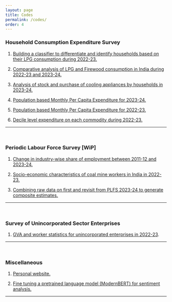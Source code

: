 ```yaml
---
layout: page
title: Codes
permalink: /codes/
order: 4    
---
```



### Household Consumption Expenditure Survey
1. [Building a classifier to differentiate and identify households based on their LPG consumption during 2022-23.](https://github.com/Tarunmehta004/HCES/tree/main/HCES%202022-23/Python%20implementation/Codes/LPG%20analysis)<br>

1. [Comparative analysis of LPG and Firewood consumption in India during 2022-23 and 2023-24.](https://github.com/Tarunmehta004/HCES/tree/main/Across%20survey%20analysis/LPG%20and%20firewood%20statistics)<br>

1. [Analysis of stock and purchase of cooling appliances by households in 2023-24.](https://github.com/Tarunmehta004/HCES/tree/main/Across%20survey%20analysis/LPG%20and%20firewood%20statistics)<br>

1. [Population based Monthly Per Capita Expenditure for 2023-24.](https://github.com/Tarunmehta004/HCES/tree/main/HCES%202023-24/Python%20implementation/Data%20extraction/Population%20based%20MPCE)<br>

1. [Population based Monthly Per Capita Expenditure for 2022-23.](https://github.com/Tarunmehta004/HCES/tree/main/HCES%202022-23/Python%20implementation/Codes/Population%20based%20MPCE)<br>

1. [Decile level expenditure on each commodity during 2022-23.](https://github.com/Tarunmehta004/HCES/tree/main/HCES%202022-23/Python%20implementation/Codes/HH%20decile%20level%20expenditure)

---
<br>


### Periodic Labour Force Survey [WiP]
1. [Change in industry-wise share of employment between 2011-12 and 2023-24.](https://github.com/Tarunmehta004/PLFS/tree/main/Across%20surveys) <br>

2. [Socio-economic characteristics of coal mine workers in India in 2022-23.](https://github.com/Tarunmehta004/PLFS/tree/main/PLFS%202022-23/Coal%20mining%20study/Coal%20miners%20India) <br>

3. [Combining raw data on first and revisit from PLFS 2023-24 to generate composite estimates.](https://github.com/Tarunmehta004/PLFS/tree/main/PLFS%202023-24/Code%20files_2023-24/Merging%20first%20and%20revisit%20data) <br>

<!--4. Training a simple neural net to predict status of employment of an individual based on socio-economic characteristics. <br>

5. Using Random Forest to predict status of employment of an individual based on socio-economic characteristics. -->

---
<br>


### Survey of Unincorporated Sector Enterprises
1. [GVA and worker statistics for unincorporated enterprises in 2022-23](https://github.com/Tarunmehta004/ASUSE/tree/main/ASUSE_2022_23/Python%20implementation).<br>

---
<br>


### Miscellaneous
1. [Personal website.](https://github.com/Tarunmehta004/tarunmehta004.github.io)<br>

2. [Fine tuning a pretrained language model (ModernBERT) for sentiment analysis.](https://github.com/Tarunmehta004/Finetuning-ModernBERT)

---
<br>


<!--
### 2023  
1.  [How ‘green skill’ development can help fill India’s employment gap?](https://theprint.in/opinion/how-green-skill-development-can-help-fill-indias-employment-gap/1670055/)  
with Gunjan Jhunjhunwala
<br>

2. [Budgeting for power – How to tackle India’s Discom losses better?](https://www.ceew.in/blogs/budgeting-for-power-sector-tackling-discom-losses-india)  
with Prateek Aggarwal

---
<br>


### 2022
1. [How Did India’s Coal Stocks Fare in 2022 Post-Monsoon Season?](https://www.ceew.in/blogs/how-can-india-overcome-coal-shortage-crisis-and-build-stocks-for-thermal-plants)  
with Karthik Ganesan

---
<br>

### 2021
1. [Reducing discom losses: How India can strengthen its Reformed Distribution Sector scheme](https://economictimes.indiatimes.com/industry/energy/power/reducing-discom-losses-how-india-can-strengthen-its-reformed-distribution-sector-scheme/articleshow/88467473.cms)  
with Prateek Aggarwal
-->